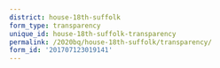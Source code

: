 ```yaml
---
district: house-18th-suffolk
form_type: transparency
unique_id: house-18th-suffolk-transparency
permalink: /2020bq/house-18th-suffolk/transparency/
form_id: '201707123019141'
---
```

